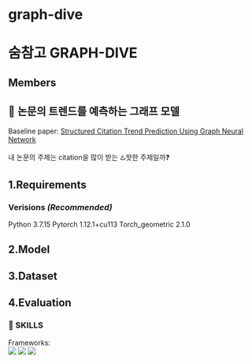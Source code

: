 # graph-dive

# 숨참고 GRAPH-DIVE
## Members

## 📕 논문의 트렌드를 예측하는 그래프 모델
Baseline paper: <a href="https://ieeexplore.ieee.org/document/9054769">Structured Citation Trend Prediction Using Graph Neural Network</a>
<br><br> 내 논문의 주제는 citation을 많이 받는 ♨️핫한 주제일까❓

## 1.Requirements

### Verisions *(Recommended)*
Python 3.7.15
Pytorch 1.12.1+cu113
Torch_geometric 2.1.0

## 2.Model

## 3.Dataset

## 4.Evaluation

### 📝 SKILLS
Frameworks:  
<img src="https://img.shields.io/badge/PyTorch-EE4C2C?style=flat-square&logo=pytorch&logoColor=white"/> <img src="https://img.shields.io/badge/scikit-learn-F7931E?style=flat-square&logo=scikit-learn&logoColor=white"/> <img src="https://img.shields.io/badge/pyg-3C2179?style=flat-square&logo=pyg&logoColor=white"/>
